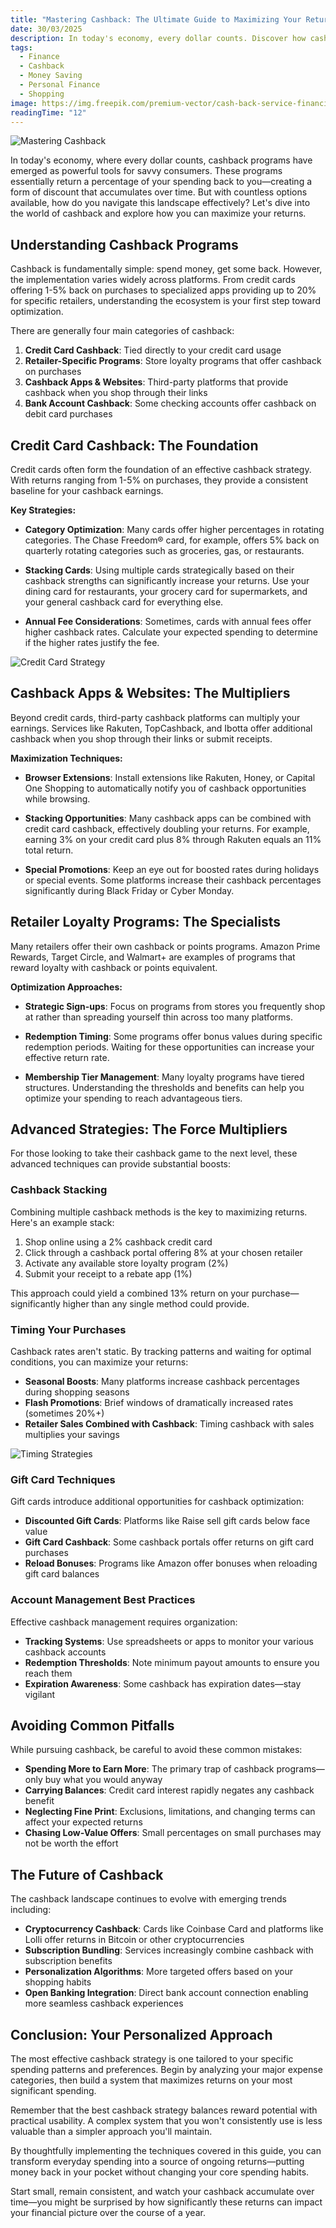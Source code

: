 ```yaml
---
title: "Mastering Cashback: The Ultimate Guide to Maximizing Your Returns"
date: 30/03/2025
description: In today's economy, every dollar counts. Discover how cashback programs can put money back in your pocket with minimal effort. This comprehensive guide explores the best strategies, platforms, and insider tips to optimize your cashback earnings.
tags:
  - Finance
  - Cashback
  - Money Saving
  - Personal Finance
  - Shopping
image: https://img.freepik.com/premium-vector/cash-back-service-financial-payment-label-vector_3482-6295.jpg?semt=ais_hybrid
readingTime: "12"
---
```


![Mastering Cashback](/articles/mastering-cashback.jpg)

In today's economy, where every dollar counts, cashback programs have emerged as powerful tools for savvy consumers. These programs essentially return a percentage of your spending back to you—creating a form of discount that accumulates over time. But with countless options available, how do you navigate this landscape effectively? Let's dive into the world of cashback and explore how you can maximize your returns.

## Understanding Cashback Programs

Cashback is fundamentally simple: spend money, get some back. However, the implementation varies widely across platforms. From credit cards offering 1-5% back on purchases to specialized apps providing up to 20% for specific retailers, understanding the ecosystem is your first step toward optimization.

There are generally four main categories of cashback:

1. **Credit Card Cashback**: Tied directly to your credit card usage
2. **Retailer-Specific Programs**: Store loyalty programs that offer cashback on purchases
3. **Cashback Apps & Websites**: Third-party platforms that provide cashback when you shop through their links
4. **Bank Account Cashback**: Some checking accounts offer cashback on debit card purchases

## Credit Card Cashback: The Foundation

Credit cards often form the foundation of an effective cashback strategy. With returns ranging from 1-5% on purchases, they provide a consistent baseline for your cashback earnings.

**Key Strategies:**

- **Category Optimization**: Many cards offer higher percentages in rotating categories. The Chase Freedom® card, for example, offers 5% back on quarterly rotating categories such as groceries, gas, or restaurants.
- **Stacking Cards**: Using multiple cards strategically based on their cashback strengths can significantly increase your returns. Use your dining card for restaurants, your grocery card for supermarkets, and your general cashback card for everything else.

- **Annual Fee Considerations**: Sometimes, cards with annual fees offer higher cashback rates. Calculate your expected spending to determine if the higher rates justify the fee.

![Credit Card Strategy](/articles/credit-card-strategy.jpg)

## Cashback Apps & Websites: The Multipliers

Beyond credit cards, third-party cashback platforms can multiply your earnings. Services like Rakuten, TopCashback, and Ibotta offer additional cashback when you shop through their links or submit receipts.

**Maximization Techniques:**

- **Browser Extensions**: Install extensions like Rakuten, Honey, or Capital One Shopping to automatically notify you of cashback opportunities while browsing.
- **Stacking Opportunities**: Many cashback apps can be combined with credit card cashback, effectively doubling your returns. For example, earning 3% on your credit card plus 8% through Rakuten equals an 11% total return.

- **Special Promotions**: Keep an eye out for boosted rates during holidays or special events. Some platforms increase their cashback percentages significantly during Black Friday or Cyber Monday.

## Retailer Loyalty Programs: The Specialists

Many retailers offer their own cashback or points programs. Amazon Prime Rewards, Target Circle, and Walmart+ are examples of programs that reward loyalty with cashback or points equivalent.

**Optimization Approaches:**

- **Strategic Sign-ups**: Focus on programs from stores you frequently shop at rather than spreading yourself thin across too many platforms.
- **Redemption Timing**: Some programs offer bonus values during specific redemption periods. Waiting for these opportunities can increase your effective return rate.

- **Membership Tier Management**: Many loyalty programs have tiered structures. Understanding the thresholds and benefits can help you optimize your spending to reach advantageous tiers.

## Advanced Strategies: The Force Multipliers

For those looking to take their cashback game to the next level, these advanced techniques can provide substantial boosts:

### Cashback Stacking

Combining multiple cashback methods is the key to maximizing returns. Here's an example stack:

1. Shop online using a 2% cashback credit card
2. Click through a cashback portal offering 8% at your chosen retailer
3. Activate any available store loyalty program (2%)
4. Submit your receipt to a rebate app (1%)

This approach could yield a combined 13% return on your purchase—significantly higher than any single method could provide.

### Timing Your Purchases

Cashback rates aren't static. By tracking patterns and waiting for optimal conditions, you can maximize your returns:

- **Seasonal Boosts**: Many platforms increase cashback percentages during shopping seasons
- **Flash Promotions**: Brief windows of dramatically increased rates (sometimes 20%+)
- **Retailer Sales Combined with Cashback**: Timing cashback with sales multiplies your savings

![Timing Strategies](/articles/timing-strategies.jpg)

### Gift Card Techniques

Gift cards introduce additional opportunities for cashback optimization:

- **Discounted Gift Cards**: Platforms like Raise sell gift cards below face value
- **Gift Card Cashback**: Some cashback portals offer returns on gift card purchases
- **Reload Bonuses**: Programs like Amazon offer bonuses when reloading gift card balances

### Account Management Best Practices

Effective cashback management requires organization:

- **Tracking Systems**: Use spreadsheets or apps to monitor your various cashback accounts
- **Redemption Thresholds**: Note minimum payout amounts to ensure you reach them
- **Expiration Awareness**: Some cashback has expiration dates—stay vigilant

## Avoiding Common Pitfalls

While pursuing cashback, be careful to avoid these common mistakes:

- **Spending More to Earn More**: The primary trap of cashback programs—only buy what you would anyway
- **Carrying Balances**: Credit card interest rapidly negates any cashback benefit
- **Neglecting Fine Print**: Exclusions, limitations, and changing terms can affect your expected returns
- **Chasing Low-Value Offers**: Small percentages on small purchases may not be worth the effort

## The Future of Cashback

The cashback landscape continues to evolve with emerging trends including:

- **Cryptocurrency Cashback**: Cards like Coinbase Card and platforms like Lolli offer returns in Bitcoin or other cryptocurrencies
- **Subscription Bundling**: Services increasingly combine cashback with subscription benefits
- **Personalization Algorithms**: More targeted offers based on your shopping habits
- **Open Banking Integration**: Direct bank account connection enabling more seamless cashback experiences

## Conclusion: Your Personalized Approach

The most effective cashback strategy is one tailored to your specific spending patterns and preferences. Begin by analyzing your major expense categories, then build a system that maximizes returns on your most significant spending.

Remember that the best cashback strategy balances reward potential with practical usability. A complex system that you won't consistently use is less valuable than a simpler approach you'll maintain.

By thoughtfully implementing the techniques covered in this guide, you can transform everyday spending into a source of ongoing returns—putting money back in your pocket without changing your core spending habits.

Start small, remain consistent, and watch your cashback accumulate over time—you might be surprised by how significantly these returns can impact your financial picture over the course of a year.
